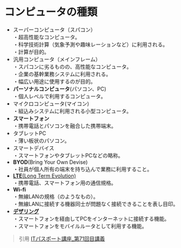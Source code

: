 # コンピュータの種類  
* スーパーコンピュータ（スパコン）    
・超高性能なコンピュータ。  
・科学技術計算（気象予測や趣味レーションなど）に利用される。  
・計算が目的。  
* 汎用コンピュータ（メインフレーム）  
・スパコンに劣るものの、高性能なコンピュータ。  
・企業の基幹業務システムに利用される。  
・幅広い用途に使用するのが目的。  
* **パーソナルコンピュータ**(パソコン、PC)  
・個人レベルで利用するコンピュータ。  
* マイクロコンピュータ(マイコン)  
・組込みシステムに利用される小型コンピュータ。  
* **スマートフォン**  
・携帯電話とパソコンを融合した携帯端末。  
* タブレットPC  
・薄い板状のパソコン。  
* スマートデバイス  
・スマートフォンやタブレットPCなどの略称。  
* **BYOD**(Bring Your Own Devise)  
・社員が個人所有の端末を持ち込んで業務に利用すること。  
* [**LTE**(Long Term Evolution)](https://gyazo.com/4cf4f21ac62345a6c5ba98f3058b45aa)    
・携帯電話、スマートフォン用の通信規格。  
* **Wi-fi**  
・無線LANの規格（のようなもの）。  
・無線LANに接続する機器同士が問題なく接続できることを表し目印。  
* [**デザリング**](https://gyazo.com/6e5ab8ae1df0204b80dc08caa5d512e3)    
・スマートフォンを経由してPCをインターネットに接続する機能。  
・スマートフォンをモバイルルータとして利用する機能。  




> 引用
[ITパスポート講座_第71回目講義](https://www.youtube.com/watch?v=AK5-3D-OJkM&list=PLC9xywNMIf9jgTizhye6GyPjZcuPZ9ou5&index=73&t=0s)  

